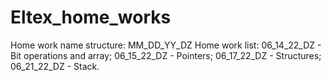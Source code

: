 # Eltex_home_works
Home work name structure: MM_DD_YY_DZ
Home work list:
    06_14_22_DZ - Bit operations and array;
    06_15_22_DZ - Pointers;
    06_17_22_DZ - Structures;
    06_21_22_DZ - Stack.

